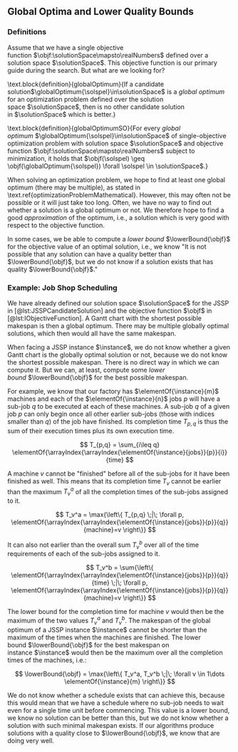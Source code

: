 ## Global Optima and Lower Quality Bounds

### Definitions

Assume that we have a single objective function&nbsp;$\objf:\solutionSpace\mapsto\realNumbers$ defined over a solution space&nbsp;$\solutionSpace$.
This objective function is our primary guide during the search.
But what are we looking for?

\text.block{definition}{globalOptimum}{If a candidate solution$\globalOptimum{\solspel}\in\solutionSpace$ is a *global optimum* for an optimization problem defined over the solution space&nbsp;$\solutionSpace$, then is no other candidate solution in&nbsp;$\solutionSpace$ which is better.}

\text.block{definition}{globalOptimumSO}{For every *global optimum*&nbsp;$\globalOptimum{\solspel}\in\solutionSpace$ of single-objective optimization problem with solution space&nbsp;$\solutionSpace$ and objective function&nbsp;$\objf:\solutionSpace\mapsto\realNumbers$ subject to minimization, it holds that $\objf(\solspel) \geq \objf(\globalOptimum{\solspel}) \forall \solspel \in \solutionSpace$.}

When solving an optimization problem, we hope to find at least one global optimum (there may be multiple), as stated in \text.ref{optimizationProblemMathematical}.
However, this may often not be possible or it will just take too long.
Often, we have no way to find out whether a solution is a global optimum or not.
We therefore hope to find a good *approximation* of the optimum, i.e., a solution which is very good with respect to the objective function.

In some cases, we be able to compute a *lower bound*&nbsp;$\lowerBound{\objf}$ for the objective value of an optimal solution, i.e., we know "It is not possible that any solution can have a quality better than $\lowerBound{\objf}$, but we do not know if a solution exists that has quality&nbsp;$\lowerBound{\objf}$."

### Example: Job Shop Scheduling

We have already defined our solution space&nbsp;$\solutionSpace$ for the JSSP in [@lst:JSSPCandidateSolution] and the objective function&nbsp;$\objf$ in [@lst:IObjectiveFunction].
A Gantt chart with the shortest possible makespan is then a global optimum.
There may be multiple globally optimal solutions, which then would all have the same makespan.

When facing a JSSP instance&nbsp;$\instance$, we do not know whether a given Gantt chart is the globally optimal solution or not, because we do not know the shortest possible makespan.
There is no direct way in which we can compute it.
But we can, at least, compute some *lower bound*&nbsp;$\lowerBound{\objf}$ for the best possible makespan.

For example, we know that our factory has&nbsp;$\elementOf{\instance}{m}$ machines and each of the&nbsp;$\elementOf{\instance}{n}$ jobs&nbsp;$p$ will have a sub-job&nbsp;$q$ to be executed at each of these machines.
A sub-job&nbsp;$q$ of a given job&nbsp;$p$ can only begin once all other earlier sub-jobs (those with indices smaller than&nbsp;$q$) of the job have finished.
Its completion time $T_{p,q}$ is thus the sum of their execution times plus its own execution time.

$$ T_{p,q} = \sum_{i\leq q} \elementOf{\arrayIndex{\arrayIndex{\elementOf{\instance}{jobs}}{p}}{i}}{time} $$

A machine&nbsp;$v$ cannot be "finished" before all of the sub-jobs for it have been finished as well.
This means that its completion time&nbsp;$T_v$ cannot be earlier than the maximum&nbsp;$T_v^a$ of all the completion times of the sub-jobs assigned to it.

$$ T_v^a = \max{\left\{ T_{p,q} \;|\; \forall p, \elementOf{\arrayIndex{\arrayIndex{\elementOf{\instance}{jobs}}{p}}{q}}{machine}=v \right\}} $$

It can also not earlier than the overall sum&nbsp;$T_v^b$ over all of the time requirements of each of the sub-jobs assigned to it.

$$ T_v^b = \sum{\left\{ \elementOf{\arrayIndex{\arrayIndex{\elementOf{\instance}{jobs}}{p}}{q}}{time}  \;|\; \forall p, \elementOf{\arrayIndex{\arrayIndex{\elementOf{\instance}{jobs}}{p}}{q}}{machine}=v  \right\}} $$

The lower bound for the completion time for machine&nbsp;$v$ would then be the maximum of the two values&nbsp;$T_v^a$ and&nbsp;$T_v^b$.
The makespan of the global optimum of a JSSP instance&nbsp;$\instance$ cannot be shorter than the  maximum of the times when the machines are finished.
The lower bound&nbsp;$\lowerBound{\objf}$ for the best makespan on instance&nbsp;$\instance$ would then be the maximum over all the completion times of the machines, i.e.:

$$ \lowerBound{\objf} = \max{\left\{  T_v^a, T_v^b \;|\; \forall v \in 1\dots \elementOf{\instance}{m} \right\}} $$

We do not know whether a schedule exists that can achieve this, because this would mean that we have a schedule where no sub-job needs to wait even for a single time unit before commencing.
This value is a lower bound, we know no solution can be better than this, but we do not know whether a solution with such minimal makespan exists.
If our algorithms produce solutions with a quality close to&nbsp;$\lowerBound{\objf}$, we know that are doing very well.
